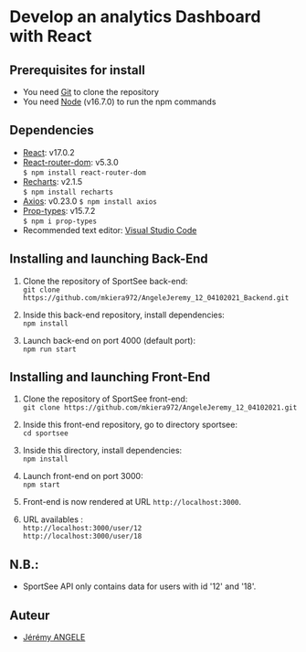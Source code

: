 # Develop an analytics Dashboard with React

## Prerequisites for install
- You need [Git](https://git-scm.com) to clone the repository
- You need [Node](https://nodejs.org/en/) (v16.7.0) to run the npm commands

## Dependencies
- [React](https://reactjs.org): v17.0.2  
- [React-router-dom](https://reactrouter.com/web/guides/quick-start): v5.3.0  
`$ npm install react-router-dom`
- [Recharts](https://recharts.org/en-US): v2.1.5  
`$ npm install recharts`
- [Axios](https://github.com/axios/axios): v0.23.0 
`$ npm install axios`  
- [Prop-types](https://www.npmjs.com/package/prop-types): v15.7.2  
`$ npm i prop-types`
- Recommended text editor: [Visual Studio Code](https://code.visualstudio.com)


## Installing and launching Back-End
1. Clone the repository of SportSee back-end:   
`git clone https://github.com/mkiera972/AngeleJeremy_12_04102021_Backend.git`

2. Inside this back-end repository, install dependencies:   
`npm install`

3. Launch back-end on port 4000 (default port):   
`npm run start`

## Installing and launching Front-End
1. Clone the repository of SportSee front-end:   
`git clone https://github.com/mkiera972/AngeleJeremy_12_04102021.git`

2. Inside this front-end repository, go to directory sportsee:   
`cd sportsee`

2. Inside this directory, install dependencies:   
`npm install`

3. Launch front-end on port 3000:   
`npm start`

4. Front-end is now rendered at URL `http://localhost:3000`.
5. URL availables :   
`http://localhost:3000/user/12`   
`http://localhost:3000/user/18`   

## N.B.:
- SportSee API only contains data for users with id '12' and '18'.

## Auteur
* [Jérémy ANGELE](https://github.com/mkiera972)